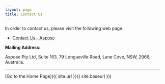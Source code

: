 ```yaml
---
layout: page
title: Contact Us
---
```


In order to contact us, please visit the following web page.

* [Contact Us - Aspose](https://company.aspose.com/contact)

**Mailing Address:**

Aspose Pty Ltd, Suite 163, 79 Longueville Road, Lane Cove, NSW, 2066, Australia.

---
[Go to the Home Page]({{ site.url }}{{ site.baseurl }})
